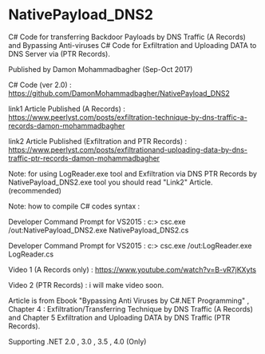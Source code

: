 # NativePayload_DNS2 
 C# Code for transferring Backdoor Payloads by DNS Traffic (A Records) and Bypassing Anti-viruses 
 C# Code for Exfiltration and Uploading DATA to DNS Server via (PTR Records).
 
 Published by Damon Mohammadbagher (Sep-Oct 2017)
 
 C# Code (ver 2.0) : https://github.com/DamonMohammadbagher/NativePayload_DNS2
 
 link1 Article Published (A Records) : https://www.peerlyst.com/posts/exfiltration-technique-by-dns-traffic-a-records-damon-mohammadbagher
 
 link2 Article Published (Exfiltration and PTR Records) : https://www.peerlyst.com/posts/exfiltrationand-uploading-data-by-dns-traffic-ptr-records-damon-mohammadbagher
 
 Note: for using LogReader.exe tool and Exfiltration via DNS PTR Records by NativePayload_DNS2.exe tool you should read "Link2" Article. (recommended)
 
 Note: how to compile C# codes syntax :
 
 Developer Command Prompt for VS2015 : c:\> csc.exe  /out:NativePayload_DNS2.exe   NativePayload_DNS2.cs
 
 Developer Command Prompt for VS2015 : c:\> csc.exe  /out:LogReader.exe   LogReader.cs
 
 Video 1 (A Records only) :  https://www.youtube.com/watch?v=B-vR7jKXyts
 
 Video 2 (PTR Records) :  i will make video soon.
 
 Article is from Ebook "Bypassing Anti Viruses by C#.NET Programming" , Chapter 4 : Exfiltration/Transferring Technique by DNS Traffic (A Records) and Chapter 5 Exfiltration and Uploading DATA by DNS Traffic (PTR Records).
 
 Supporting .NET 2.0 , 3.0 , 3.5 , 4.0 (Only)
 
